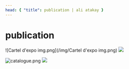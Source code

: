 ```yaml
---
head: { "title": publication | ali atakay }
---
```


# publication

![Cartel d'expo img.png](/img/Cartel d'expo img.png)
<img src="/img/Cartel d'expo img.png" />

![catalogue.png](/img/catalogue.png)
<img src="/img/catalogue.png" />
